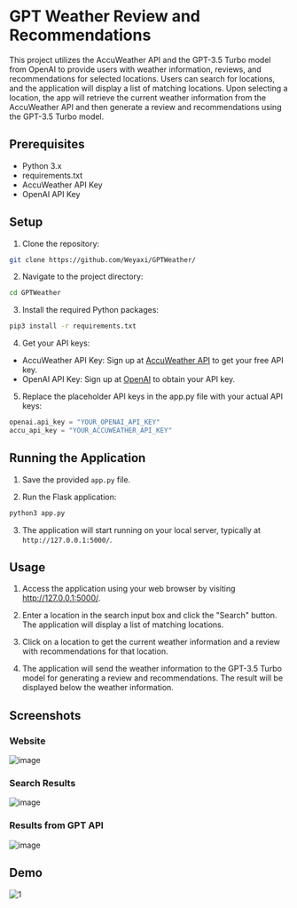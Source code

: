 # GPT Weather Review and Recommendations

This project utilizes the AccuWeather API and the GPT-3.5 Turbo model from OpenAI to provide users with weather information, reviews, and recommendations for selected locations. Users can search for locations, and the application will display a list of matching locations. Upon selecting a location, the app will retrieve the current weather information from the AccuWeather API and then generate a review and recommendations using the GPT-3.5 Turbo model.

## Prerequisites
- Python 3.x
- requirements.txt
- AccuWeather API Key
- OpenAI API Key


## Setup

1. Clone the repository:

```bash
git clone https://github.com/Weyaxi/GPTWeather/
```

2. Navigate to the project directory: 

```bash
cd GPTWeather
```

3. Install the required Python packages:

```bash
pip3 install -r requirements.txt
```

4. Get your API keys:

- AccuWeather API Key: Sign up at [AccuWeather API](https://developer.accuweather.com/apis) to get your free API key.
- OpenAI API Key: Sign up at [OpenAI](https://platform.openai.com/) to obtain your API key.

5. Replace the placeholder API keys in the app.py file with your actual API keys:

```python
openai.api_key = "YOUR_OPENAI_API_KEY"
accu_api_key = "YOUR_ACCUWEATHER_API_KEY"
```

## Running the Application

1. Save the provided `app.py` file.

2. Run the Flask application:

```bash
python3 app.py
```

3. The application will start running on your local server, typically at `http://127.0.0.1:5000/`.

## Usage

1. Access the application using your web browser by visiting http://127.0.0.1:5000/.

2. Enter a location in the search input box and click the "Search" button. The application will display a list of matching locations.

3. Click on a location to get the current weather information and a review with recommendations for that location.

4. The application will send the weather information to the GPT-3.5 Turbo model for generating a review and recommendations. The result will be displayed below the weather information.

## Screenshots

### Website

![image](https://github.com/Weyaxi/GPTWeather/assets/81961593/91e2969d-e1c3-4732-98e3-60e42b1f03fa)

### Search Results

![image](https://github.com/Weyaxi/GPTWeather/assets/81961593/b6e0527a-db8e-4c65-b639-b2d982367093)

### Results from GPT API

![image](https://github.com/Weyaxi/GPTWeather/assets/81961593/d9a41f66-1c2e-4c0b-aac8-12a15aeaa598)

## Demo 

![1](         )
